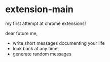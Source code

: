 # extension-main
my first attempt at chrome extensions!

dear future me,
- write short messages documenting your life
- look back at any time!
- generate random messages 
